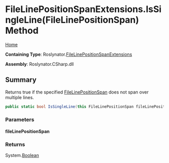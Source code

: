 <a name="_top"></a>

# FileLinePositionSpanExtensions\.IsSingleLine\(FileLinePositionSpan\) Method

[Home](../../../README.md#_top)

**Containing Type**: Roslynator\.[FileLinePositionSpanExtensions](../README.md#_top)

**Assembly**: Roslynator\.CSharp\.dll

## Summary

Returns true if the specified [FileLinePositionSpan](https://docs.microsoft.com/en-us/dotnet/api/microsoft.codeanalysis.filelinepositionspan) does not span over multiple lines\.

```csharp
public static bool IsSingleLine(this FileLinePositionSpan fileLinePositionSpan)
```

### Parameters

#### fileLinePositionSpan

### Returns

System\.[Boolean](https://docs.microsoft.com/en-us/dotnet/api/system.boolean)

